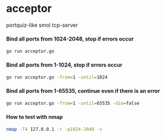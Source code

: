# acceptor
portquiz-like smol tcp-server

#### Bind all ports from 1024-2048, stop if errors occur

```bash
go run acceptor.go
```

#### Bind all ports from 1-1024, stop if errors occur

```bash
go run acceptor.go -from=1 -until=1024
```

#### Bind all ports from 1-65535, continue even if there is an error

```bash
go run acceptor.go -from=1 -until=65535 -die=false
```

#### How to test with nmap

```bash
nmap -T4 127.0.0.1 -r -p1024-2048 -v
```